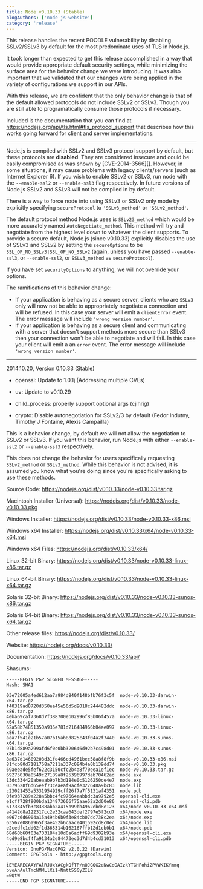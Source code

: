 ```yaml
---
title: Node v0.10.33 (Stable)
blogAuthors: ['node-js-website']
category: 'release'
---
```


This release handles the recent POODLE vulnerability by disabling SSLv2/SSLv3
by default for the most predominate uses of TLS in Node.js.

It took longer than expected to get this release accomplished in a way that
would provide appropriate default security settings, while minimizing the
surface area for the behavior change we were introducing. It was also important
that we validated that our changes were being applied in the variety of
configurations we support in our APIs.

With this release, we are confident that the only behavior change is that of
the default allowed protocols do not include SSLv2 or SSLv3. Though you are
still able to programatically consume those protocols if necessary.

Included is the documentation that you can find at
https://nodejs.org/api/tls.html#tls_protocol_support that describes how this
works going forward for client and server implementations.

---

Node.js is compiled with SSLv2 and SSLv3 protocol support by default, but these
protocols are **disabled**. They are considered insecure and could be easily
compromised as was shown by [CVE-2014-3566][]. However, in some situations, it
may cause problems with legacy clients/servers (such as Internet Explorer 6).
If you wish to enable SSLv2 or SSLv3, run node with the `--enable-ssl2` or
`--enable-ssl3` flag respectively. In future versions of Node.js SSLv2 and
SSLv3 will not be compiled in by default.

There is a way to force node into using SSLv3 or SSLv2 only mode by explicitly
specifying `secureProtocol` to `'SSLv3_method'` or `'SSLv2_method'`.

The default protocol method Node.js uses is `SSLv23_method` which would be more
accurately named `AutoNegotiate_method`. This method will try and negotiate
from the highest level down to whatever the client supports. To provide a
secure default, Node.js (since v0.10.33) explicitly disables the use of SSLv3
and SSLv2 by setting the `secureOptions` to be
`SSL_OP_NO_SSLv3|SSL_OP_NO_SSLv2` (again, unless you have passed
`--enable-ssl3`, or `--enable-ssl2`, or `SSLv3_method` as `secureProtocol`).

If you have set `securityOptions` to anything, we will not override your
options.

The ramifications of this behavior change:

* If your application is behaving as a secure server, clients who are `SSLv3`
only will now not be able to appropriately negotiate a connection and will be
refused. In this case your server will emit a `clientError` event. The error
message will include `'wrong version number'`.
* If your application is behaving as a secure client and communicating with a
server that doesn't support methods more secure than SSLv3 then your connection
won't be able to negotiate and will fail. In this case your client will emit a
an `error` event. The error message will include `'wrong version number'`.

---

2014.10.20, Version 0.10.33 (Stable)

* openssl: Update to 1.0.1j (Addressing multiple CVEs)

* uv: Update to v0.10.29

* child_process: properly support optional args (cjihrig)

* crypto: Disable autonegotiation for SSLv2/3 by default (Fedor Indutny,
Timothy J Fontaine, Alexis Campailla)

This is a behavior change, by default we will not allow the negotiation to
SSLv2 or SSLv3. If you want this behavior, run Node.js with either
`--enable-ssl2` or `--enable-ssl3` respectively.

This does not change the behavior for users specifically requesting
`SSLv2_method` or `SSLv3_method`. While this behavior is not advised, it is
assumed you know what you're doing since you're specifically asking to use
these methods.

Source Code: https://nodejs.org/dist/v0.10.33/node-v0.10.33.tar.gz

Macintosh Installer (Universal): https://nodejs.org/dist/v0.10.33/node-v0.10.33.pkg

Windows Installer: https://nodejs.org/dist/v0.10.33/node-v0.10.33-x86.msi

Windows x64 Installer: https://nodejs.org/dist/v0.10.33/x64/node-v0.10.33-x64.msi

Windows x64 Files: https://nodejs.org/dist/v0.10.33/x64/

Linux 32-bit Binary: https://nodejs.org/dist/v0.10.33/node-v0.10.33-linux-x86.tar.gz

Linux 64-bit Binary: https://nodejs.org/dist/v0.10.33/node-v0.10.33-linux-x64.tar.gz

Solaris 32-bit Binary: https://nodejs.org/dist/v0.10.33/node-v0.10.33-sunos-x86.tar.gz

Solaris 64-bit Binary: https://nodejs.org/dist/v0.10.33/node-v0.10.33-sunos-x64.tar.gz

Other release files: https://nodejs.org/dist/v0.10.33/

Website: https://nodejs.org/docs/v0.10.33/

Documentation: https://nodejs.org/docs/v0.10.33/api/

Shasums:

```
-----BEGIN PGP SIGNED MESSAGE-----
Hash: SHA1

03e72005a4ed612aa7a984d840f148bfb76f3c5f  node-v0.10.33-darwin-x64.tar.gz
f40319ad8720d350ea45e56d5d9018c244482ddc  node-v0.10.33-darwin-x86.tar.gz
4eba69caf7368d7f388700eb02996f85b06f457a  node-v0.10.33-linux-x64.tar.gz
62a58b74851350a935e781d216484966b04ae097  node-v0.10.33-linux-x86.tar.gz
aea7f541e21b57a07b15ab8d825c43f04a2f7440  node-v0.10.33-sunos-x64.tar.gz
97b1d889a299afd6f0c0bb320646d92b7c498d01  node-v0.10.33-sunos-x86.tar.gz
8a637d14609208d31fe466cd4961bec58a8f8f9b  node-v0.10.33-x86.msi
81fcb80d7181768a7211a337c084b4a0b139dd74  node-v0.10.33.pkg
69aeeade5fef622c3150cfc2b4a8f70eea1ef1ec  node-v0.10.33.tar.gz
69275030a0549c27189a8f25396997deb70462ad  node.exe
13dc334420abeaab9b7b3d184e0c5126250ce4e7  node.exp
0379528f6d65eef73ceaeaf9acfe327648a9bc83  node.lib
c23021453a5331954929cff26f7a7f5131af4351  node.pdb
0fe937289a228a5bbc4fc97664eabbdc3a9792e5  openssl-cli.exe
e1cff728f900bda134973666f75aae52a2d60e86  openssl-cli.pdb
6173345fb3c8388abb2a415b99bb4962ebd8e123  x64/node-v0.10.33-x64.msi
a4142d8a122317cc2e32caa643def2797e5f2cd7  x64/node.exe
e067c6d6904a15a494b6b9f3e84cb07dc738c2ea  x64/node.exp
63567e086a965f3ae452b6caace401592cd8c0ec  x64/node.lib
e2cedfc1dd02f1d365314b162167ffb12d1cb0b1  x64/node.pdb
68d60b60f03e703184a10d0a6adff69d9302b93e  x64/openssl-cli.exe
4cd9e8bcf4fa9134a2e84473ec3d7d4b4cd31013  x64/openssl-cli.pdb
-----BEGIN PGP SIGNATURE-----
Version: GnuPG/MacGPG2 v2.0.22 (Darwin)
Comment: GPGTools - http://gpgtools.org

iEYEARECAAYFAlRJUxYACgkQfTP/nQJGQG2eNwCdGAIzkYTGHFohi2PVWKIKYmmq
bvoAnAulTmcNMMLlXi1+Nmtt5SGyZIL8
=0QtW
-----END PGP SIGNATURE-----
```
